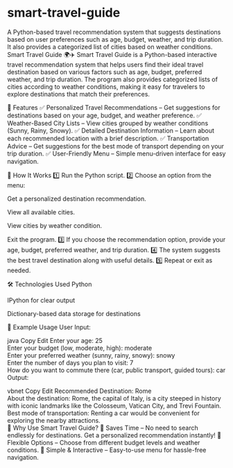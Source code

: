 # smart-travel-guide
A Python-based travel recommendation system that suggests destinations based on user preferences such as age, budget, weather, and trip duration. It also provides a categorized list of cities based on weather conditions.
Smart Travel Guide 🌍✈️
Smart Travel Guide is a Python-based interactive travel recommendation system that helps users find their ideal travel destination based on various factors such as age, budget, preferred weather, and trip duration. The program also provides categorized lists of cities according to weather conditions, making it easy for travelers to explore destinations that match their preferences.

🚀 Features
✅ Personalized Travel Recommendations – Get suggestions for destinations based on your age, budget, and weather preference.
✅ Weather-Based City Lists – View cities grouped by weather conditions (Sunny, Rainy, Snowy).
✅ Detailed Destination Information – Learn about each recommended location with a brief description.
✅ Transportation Advice – Get suggestions for the best mode of transport depending on your trip duration.
✅ User-Friendly Menu – Simple menu-driven interface for easy navigation.

🔧 How It Works
1️⃣ Run the Python script.
2️⃣ Choose an option from the menu:

Get a personalized destination recommendation.

View all available cities.

View cities by weather condition.

Exit the program.
3️⃣ If you choose the recommendation option, provide your age, budget, preferred weather, and trip duration.
4️⃣ The system suggests the best travel destination along with useful details.
5️⃣ Repeat or exit as needed.

🛠️ Technologies Used
Python

IPython for clear output

Dictionary-based data storage for destinations

📌 Example Usage
User Input:

java
Copy
Edit
Enter your age: 25  
Enter your budget (low, moderate, high): moderate  
Enter your preferred weather (sunny, rainy, snowy): snowy  
Enter the number of days you plan to visit: 7  
How do you want to commute there (car, public transport, guided tours): car  
Output:

vbnet
Copy
Edit
Recommended Destination: Rome  
About the destination: Rome, the capital of Italy, is a city steeped in history with iconic landmarks like the Colosseum, Vatican City, and Trevi Fountain.  
Best mode of transportation: Renting a car would be convenient for exploring the nearby attractions.  
📌 Why Use Smart Travel Guide?
🌟 Saves Time – No need to search endlessly for destinations. Get a personalized recommendation instantly!
🌟 Flexible Options – Choose from different budget levels and weather conditions.
🌟 Simple & Interactive – Easy-to-use menu for hassle-free navigation.
